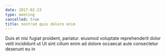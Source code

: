 ```yaml
---
date: 2017-02-23
type: meeting
cancelled: true
title: nostrud quis dolore enim
---
```

Duis et nisi fugiat proident, pariatur. eiusmod voluptate reprehenderit dolor velit incididunt ut Ut sint cillum enim ad dolore occaecat aute consectetur deserunt eu in